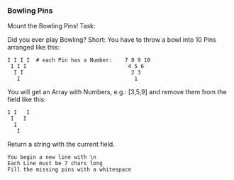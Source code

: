 ### Bowling Pins

Mount the Bowling Pins!
Task:

Did you ever play Bowling? Short: You have to throw a bowl into 10 Pins arranged like this:

```
I I I I  # each Pin has a Number:    7 8 9 10
 I I I                                4 5 6
  I I                                  2 3
   I                                    1
```
You will get an Array with Numbers, e.g.: [3,5,9] and remove them from the field like this:

```
I I   I
 I   I
  I   
   I   
```
Return a string with the current field.

    You begin a new line with \n
    Each Line must be 7 chars long
    Fill the missing pins with a whitespace


